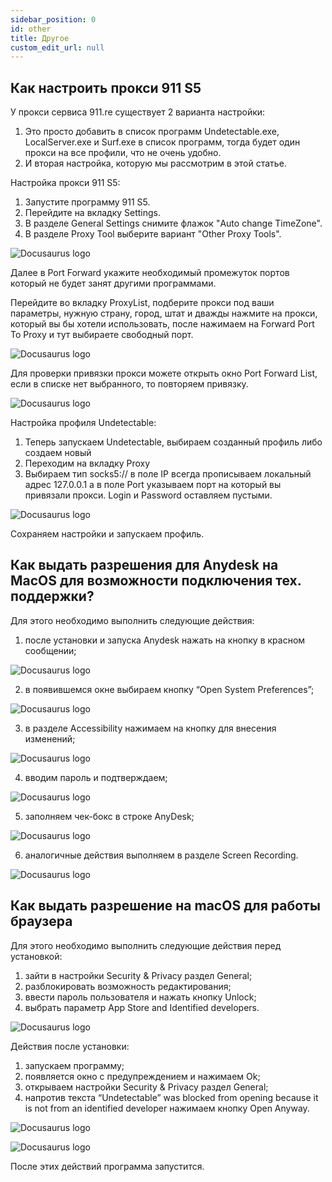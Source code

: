 ```yaml
---
sidebar_position: 0
id: other
title: Другое
custom_edit_url: null
---
```


## Как настроить прокси 911 S5

У прокси сервиса 911.re существует 2 варианта настройки:
1. Это просто добавить в список программ Undetectable.exe, LocalServer.exe и Surf.exe в список программ, тогда будет один прокси на все профили, что не очень удобно.
2. И вторая настройка, которую мы рассмотрим в этой статье.

Настройка прокси 911 S5:
1. Запустите программу 911 S5.
2. Перейдите на вкладку Settings.
3. В разделе General Settings снимите флажок "Auto change TimeZone".
4. В разделе Proxy Tool выберите вариант "Other Proxy Tools".

![Docusaurus logo](/img/other/proxies-911/proxies-911-1.png)

Далее в Port Forward укажите необходимый промежуток портов который не будет занят другими программами.

Перейдите во вкладку ProxyList, подберите прокси под ваши параметры, нужную страну, город, штат и дважды нажмите на прокси, который вы бы хотели использовать, после нажимаем на Forward Port To Proxy и тут выбираете свободный порт.

![Docusaurus logo](/img/other/proxies-911/proxies-911-2.png)

Для проверки привязки прокси можете открыть окно Port Forward List, если в списке нет выбранного, то повторяем привязку.

![Docusaurus logo](/img/other/proxies-911/proxies-911-3.png)

Настройка профиля Undetectable:
1. Теперь запускаем Undetectable, выбираем созданный профиль либо создаем новый
2. Переходим на вкладку Proxy
3. Выбираем тип socks5:// в поле IP всегда прописываем локальный адрес 127.0.0.1 а в поле Port указываем порт на который вы привязали прокси. Login и Password оставляем пустыми.

![Docusaurus logo](/img/other/proxies-911/proxies-911-4.jpg)

Сохраняем настройки и запускаем профиль.

## Как выдать разрешения для Anydesk на MacOS для возможности подключения тех. поддержки?

Для этого необходимо выполнить следующие действия:
1. после установки и запуска Anydesk нажать на кнопку в красном сообщении;

![Docusaurus logo](/img/other/anydesk/anydesk-1.png)

2. в появившемся окне выбираем кнопку “Open System Preferences”;

![Docusaurus logo](/img/other/anydesk/anydesk-2.png)

3. в разделе Accessibility нажимаем на кнопку для внесения изменений;

![Docusaurus logo](/img/other/anydesk/anydesk-3.png)

4. вводим пароль и подтверждаем;

![Docusaurus logo](/img/other/anydesk/anydesk-4.png)

5. заполняем чек-бокс в строке AnyDesk;

![Docusaurus logo](/img/other/anydesk/anydesk-5.png)

6. аналогичные действия выполняем в разделе Screen Recording.

![Docusaurus logo](/img/other/anydesk/anydesk-6.jpg)

## Как выдать разрешение на macOS для работы браузера

Для этого необходимо выполнить следующие действия перед установкой:
1. зайти в настройки Security & Privacy раздел General;
2. разблокировать возможность редактирования;
3. ввести пароль пользователя и нажать кнопку Unlock;
4. выбрать параметр App Store and Identified developers.

![Docusaurus logo](/img/other/macOS-permissions/macOS-permissions-1.png)

Действия после установки:
1. запускаем программу;
2. появляется окно с предупреждением и нажимаем Ok;
3. открываем настройки Security & Privacy раздел General;
4. напротив текста “Undetectable” was blocked from opening because it is not from an identified developer нажимаем кнопку Open Anyway.

![Docusaurus logo](/img/other/macOS-permissions/macOS-permissions-2.png)

![Docusaurus logo](/img/other/macOS-permissions/macOS-permissions-3.png)

После этих действий программа запустится.